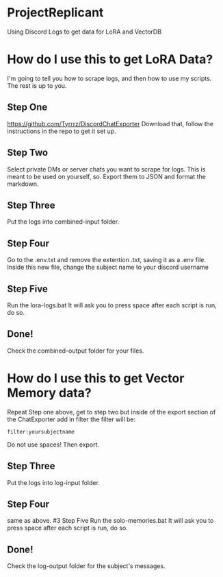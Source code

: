 # ProjectReplicant
 Using Discord Logs to get data for LoRA and VectorDB
# How do I use this to get LoRA Data?
I'm going to tell you how to scrape logs, and then how to use my scripts. The rest is up to you.
## Step One
https://github.com/Tyrrrz/DiscordChatExporter
Download that, follow the instructions in the repo to get it set up.
## Step Two
Select private DMs or server chats you want to scrape for logs. This is meant to be used on yourself, so. 
Export them to JSON and format the markdown. 
## Step Three
Put the logs into combined-input folder.
## Step Four
Go to the .env.txt and remove the extention .txt, saving it as a .env file.
Inside this new file, change the subject name to your discord username
## Step Five
Run the lora-logs.bat
It will ask you to press space after each script is run, do so.
## Done!
Check the combined-output folder for your files.

# How do I use this to get Vector Memory data?
Repeat Step one above, get to step two but inside of the export section of the ChatExporter add in filter
the filter will be:
```
filter:yoursubjectname
```
Do not use spaces!
Then export.
## Step Three
Put the logs into log-input folder.
## Step Four
same as above.
#3 Step Five
Run the solo-memories.bat
It will ask you to press space after each script is run, do so.
## Done!
Check the log-output folder for the subject's messages. 
